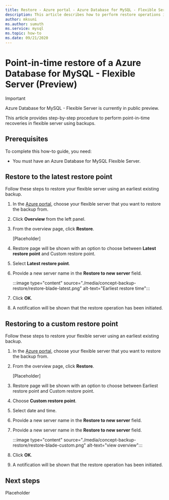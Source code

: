 ```yaml
---
title: Restore - Azure portal - Azure Database for MySQL - Flexible Server
description: This article describes how to perform restore operations in Azure Database for MySQL through the Azure portal.
author: mksuni
ms.author: sumuth
ms.service: mysql
ms.topic: how-to
ms.date: 09/21/2020
---
```


# Point-in-time restore of a Azure Database for MySQL - Flexible Server (Preview)


> [!IMPORTANT]
> Azure Database for MySQL - Flexible Server is currently in public preview.

This article provides step-by-step procedure to perform point-in-time recoveries in flexible server using backups.

## Prerequisites

To complete this how-to guide, you need:

-   You must have an Azure Database for MySQL Flexible Server.

## Restore to the latest restore point

Follow these steps to restore your flexible server using an earliest existing backup.

1.  In the [Azure portal](https://portal.azure.com/), choose your flexible server that you want to restore the backup from.

2.  Click **Overview** from the left panel.

3.  From the overview page, click **Restore**.

    [Placeholder]

4.  Restore page will be shown with an option to choose between **Latest restore point** and Custom restore point.

5.  Select **Latest restore point**.


6.  Provide a new server name in the **Restore to new server** field.

    :::image type="content" source="./media/concept-backup-restore/restore-blade-latest.png" alt-text="Earliest restore time":::

8.  Click **OK**.

9.  A notification will be shown that the restore operation has been initiated.

## Restoring to a custom restore point

Follow these steps to restore your flexible server using an earliest existing backup.

1.  In the [Azure portal](https://portal.azure.com/), choose your flexible server that you want to restore the backup from.

2.  From the overview page, click **Restore**.

    [Placeholder]

3.  Restore page will be shown with an option to choose between Earliest restore point and Custom restore point.

4.  Choose **Custom restore point**.

5.  Select date and time.

6.  Provide a new server name in the **Restore to new server** field.

6.  Provide a new server name in the **Restore to new server** field. 
   
    :::image type="content" source="./media/concept-backup-restore/restore-blade-custom.png" alt-text="view overview":::
 
7.  Click **OK**.

8.  A notification will be shown that the restore operation has been initiated.

## Next steps

Placeholder
